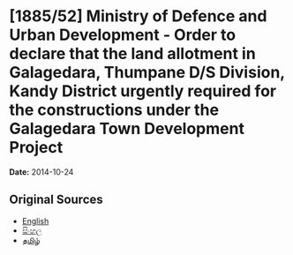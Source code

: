 # [1885/52] Ministry of Defence and Urban Development - Order to declare that the land allotment in Galagedara, Thumpane D/S Division, Kandy District urgently required for the constructions under the Galagedara Town Development Project

**Date:** 2014-10-24

## Original Sources

- [English](https://documents.gov.lk/view/extra-gazettes/2014/10/1885-52_E.pdf)
- [සිංහල](https://documents.gov.lk/view/extra-gazettes/2014/10/1885-52_S.pdf)
- [தமிழ்](https://documents.gov.lk/view/extra-gazettes/2014/10/1885-52_T.pdf)

